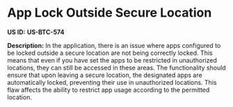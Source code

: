 # App Lock Outside Secure Location

**US ID:** **US-BTC-574**

**Description:** In the application, there is an issue where apps configured to be locked outside a secure location are not being correctly locked. This means that even if you have set the apps to be restricted in unauthorized locations, they can still be accessed in these areas. The functionality should ensure that upon leaving a secure location, the designated apps are automatically locked, preventing their use in unauthorized locations. This flaw affects the ability to restrict app usage according to the permitted location.